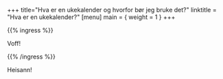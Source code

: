 +++
title="Hva er en ukekalender og hvorfor bør jeg bruke det?"
linktitle = "Hva er en ukekalender?"
[menu]
main = { weight = 1 }
+++

{{% ingress %}}

Voff!

{{% /ingress %}}

Heisann!
